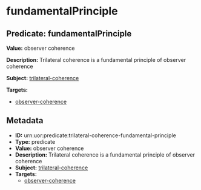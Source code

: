 # fundamentalPrinciple

## Predicate: fundamentalPrinciple

**Value:** observer coherence

**Description:** Trilateral coherence is a fundamental principle of observer coherence

**Subject:** [trilateral-coherence](../Concepts/trilateral-coherence.md)

**Targets:**

- [observer-coherence](../Concepts/observer-coherence.md)

## Metadata

- **ID:** urn:uor:predicate:trilateral-coherence-fundamental-principle
- **Type:** predicate
- **Value:** observer coherence
- **Description:** Trilateral coherence is a fundamental principle of observer coherence
- **Subject:** [trilateral-coherence](../Concepts/trilateral-coherence.md)
- **Targets:**
  - [observer-coherence](../Concepts/observer-coherence.md)
